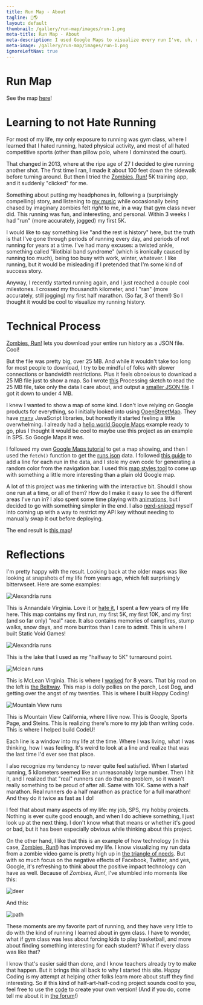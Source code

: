 ```yaml
---
title: Run Map - About
tagline: 🏃🌎
layout: default
thumbnail: /gallery/run-map/images/run-1.png
meta-title: Run Map - About
meta-description: I used Google Maps to visualize every run I've, uh, run.
meta-image: /gallery/run-map/images/run-1.png
ignoreLeftNav: true
---
```


# Run Map

See the map [here](/gallery/run-map/index)!

# Learning to not Hate Running

For most of my life, my only exposure to running was gym class, where I learned that I hated running, hated physical activity, and most of all hated competitive sports (other than pillow polo, where I dominated the court).

That changed in 2013, where at the ripe age of 27 I decided to give running another shot. The first time I ran, I made it about 100 feet down the sidewalk before turning around. But then I tried the [Zombies, Run!](https://zombiesrungame.com/) 5K training app, and it suddenly "clicked" for me.

Something about putting my headphones in, following a (surprisingly compelling) story, and listening to [my music](https://www.youtube.com/watch?v=Xjdkc14-zwQ) while occasionally being chased by imaginary zombies felt *right* to me, in a way that gym class never did. This running was fun, and interesting, and personal. Within 3 weeks I had "run" (more accurately, jogged) my first 5K.

I would like to say something like "and the rest is history" here, but the truth is that I've gone through periods of running every day, and periods of not running for years at a time. I've had many excuses: a twisted ankle, something called "iliotibial band syndrome" (which is ironically caused by running too much), being too busy with work, winter, whatever. I like running, but it would be misleading if I pretended that I'm some kind of success story.

Anyway, I recently started running again, and I just reached a couple cool milestones. I crossed my thousandth kilometer, and I "ran" (more accurately, still jogging) my first half marathon. (So far, 3 of them!) So I thought it would be cool to visualize my running history.

# Technical Process

[Zombies, Run!](https://zombiesrungame.com/) lets you download your entire run history as a JSON file. Cool!

But the file was pretty big, over 25 MB. And while it wouldn't take too long for most people to download, I try to be mindful of folks with slower connections or bandwidth restrictions. Plus it feels obnoxious to download a 25 MB file just to show a map. So I wrote [this](/gallery/run-map/RunsJsonMaker/RunsJsonMaker.pde) Processing sketch to read the 25 MB file, take only the data I care about, and output a [smaller JSON file](/gallery/run-map/runs.json). I got it down to under 4 MB.

I knew I wanted to show a map of some kind. I don't love relying on Google products for everything, so I initially looked into using [OpenStreetMap](https://www.openstreetmap.org/). They have [many](https://wiki.openstreetmap.org/wiki/Frameworks#Webmaps) JavaScript libraries, but honestly it started feeling a little overwhelming. I already had a [hello world Google Maps](/tutorials/google-cloud/maps) example ready to go, plus I thought it would be cool to maybe use this project as an example in SPS. So Google Maps it was.

I followed my own [Google Maps tutorial](/tutorials/google-cloud/maps) to get a map showing, and then I used the `fetch()` function to get the [runs.json](/gallery/run-map/runs.json) data. I followed [this guide](https://developers.google.com/maps/documentation/javascript/shapes) to add a line for each run in the data, and I stole my own code for generating a random color from the navigation bar. I used this [map styles tool](https://mapstyle.withgoogle.com/) to come up with something a little more interesting than a plain old Google map.

A lot of this project was me tinkering with the interactive bit. Should I show one run at a time, or all of them? How do I make it easy to see the different areas I've run in? I also spent some time playing with [animations](https://developers.google.com/maps/documentation/javascript/symbols#animate), but I decided to go with something simpler in the end. I also [nerd-sniped](https://xkcd.com/356/) myself into coming up with a way to restrict my API key without needing to manually swap it out before deploying.

The end result is [this map](/gallery/run-map/index)!

# Reflections

I'm pretty happy with the result. Looking back at the older maps was like looking at snapshots of my life from years ago, which felt surprisingly bitterwseet. Here are some examples:

![Alexandria runs](/gallery/run-map/images/map-1.png)

This is Annandale Virginia. Love it or [hate it](https://www.youtube.com/watch?v=l-GrF87b82Q), I spent a few years of my life here. This map contains my first run, my first 5K, my first 10K, and my first (and so far only) "real" race. It also contains memories of campfires, stump walks, snow days, and more burritos than I care to admit. This is where I built Static Void Games!

![Alexandria runs](/gallery/run-map/images/map-2.png)

This is the lake that I used as my "halfway to 5K" turnaround point.

![Mclean runs](/gallery/run-map/images/map-3.png)

This is McLean Virginia. This is where I [worked](https://www.mitre.org/) for 8 years. That big road on the left is [the Beltway](https://en.wikipedia.org/wiki/Interstate_495_(Capital_Beltway)). This map is dolly pollies on the porch, Lost Dog, and getting over the angst of my twenties. This is where I built Happy Coding!

![Mountain View runs](/gallery/run-map/images/map-4.png)

This is Mountain View California, where I live now. This is Google, Sports Page, and Steins. This is realizing there's more to my job than writing code. This is where I helped build CodeU!

Each line is a window into my life at the time. Where I was living, what I was thinking, how I was feeling. It's weird to look at a line and realize that was the last time I'd ever see that place.

I also recognize my tendency to never quite feel satisfied. When I started running, 5 kilometers seemed like an unreasonably large number. Then I hit it, and I realized that "real" runners can do that no problem, so it wasn't really something to be proud of after all. Same with 10K. Same with a half marathon. Real runners do a half marathon as practice for a full marathon! And they do it twice as fast as I do!

I feel that about many aspects of my life: my job, SPS, my hobby projects. Nothing is ever quite good enough, and when I do achieve something, I just look up at the next thing. I don't know what that means or whether it's good or bad, but it has been especially obvious while thinking about this project.

On the other hand, I like that this is an example of how technology (in this case, [Zombies, Run!](https://zombiesrungame.com/)) has improved my life. I know visualizing my run data from a zombie video game is pretty high up in [the triangle of needs](https://en.wikipedia.org/wiki/Maslow%27s_hierarchy_of_needs). But with so much focus on the negative effects of Facebook, Twitter, and yes, Google, it's refreshing to think about the positive impact technology can have as well. Because of *Zombies, Run!*, I've stumbled into moments like this:

![deer](/gallery/run-map/images/deer-1.jpg)

And this:

![path](/gallery/run-map/images/path-1.jpg)

These moments are my favorite part of running, and they have very little to do with the kind of running I learned about in gym class. I have to wonder, what if gym class was less about forcing kids to play basketball, and more about finding something interesting for each student? What if every class was like that?

I know that's easier said than done, and I know teachers already try to make that happen. But it brings this all back to why I started this site. Happy Coding is my attempt at helping other folks learn more about stuff they find interesting. So if this kind of half-art-half-coding project sounds cool to you, feel free to use the [code](https://github.com/KevinWorkman/HappyCoding/blob/gh-pages/gallery/run-map/_posts/2020-02-27-map.html) to create your own version! (And if you do, come tell me about it in [the forum](https://forum.happycoding.io)!)